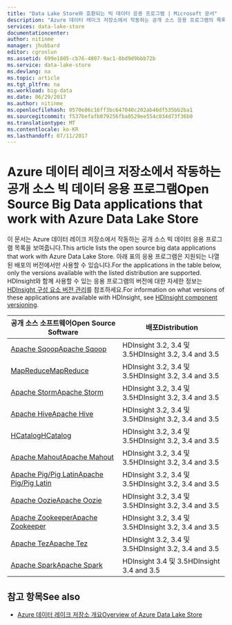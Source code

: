 ```yaml
---
title: "Data Lake Store와 호환되는 빅 데이터 응용 프로그램 | Microsoft 문서"
description: "Azure 데이터 레이크 저장소에서 작동하는 공개 소스 응용 프로그램의 목록"
services: data-lake-store
documentationcenter: 
author: nitinme
manager: jhubbard
editor: cgronlun
ms.assetid: 699e1805-cb76-4807-9ac1-8bd9d9bbb72b
ms.service: data-lake-store
ms.devlang: na
ms.topic: article
ms.tgt_pltfrm: na
ms.workload: big-data
ms.date: 06/29/2017
ms.author: nitinme
ms.openlocfilehash: 0570e86c16ff3bc647040c202ab46df535bb2ba1
ms.sourcegitcommit: f537befafb079256fba0529ee554c034d73f36b0
ms.translationtype: MT
ms.contentlocale: ko-KR
ms.lasthandoff: 07/11/2017
---
```

# <a name="open-source-big-data-applications-that-work-with-azure-data-lake-store"></a><span data-ttu-id="0f52e-103">Azure 데이터 레이크 저장소에서 작동하는 공개 소스 빅 데이터 응용 프로그램</span><span class="sxs-lookup"><span data-stu-id="0f52e-103">Open Source Big Data applications that work with Azure Data Lake Store</span></span>
<span data-ttu-id="0f52e-104">이 문서는 Azure 데이터 레이크 저장소에서 작동하는 공개 소스 빅 데이터 응용 프로그램 목록을 보여줍니다.</span><span class="sxs-lookup"><span data-stu-id="0f52e-104">This article lists the open source big data applications that work with Azure Data Lake Store.</span></span> <span data-ttu-id="0f52e-105">아래 표의 응용 프로그램은 지원되는 나열된 배포의 버전에서만 사용할 수 있습니다.</span><span class="sxs-lookup"><span data-stu-id="0f52e-105">For the applications in the table below, only the versions available with the listed distribution are supported.</span></span> <span data-ttu-id="0f52e-106">HDInsight와 함께 사용할 수 있는 응용 프로그램의 버전에 대한 자세한 정보는 [HDInsight 구성 요소 버전 관리](../hdinsight/hdinsight-component-versioning.md)를 참조하세요.</span><span class="sxs-lookup"><span data-stu-id="0f52e-106">For information on what versions of these applications are available with HDInsight, see [HDInsight component versioning](../hdinsight/hdinsight-component-versioning.md).</span></span>

| <span data-ttu-id="0f52e-107">공개 소스 소프트웨어</span><span class="sxs-lookup"><span data-stu-id="0f52e-107">Open Source Software</span></span> | <span data-ttu-id="0f52e-108">배포</span><span class="sxs-lookup"><span data-stu-id="0f52e-108">Distribution</span></span> |
| --- | --- |
| [<span data-ttu-id="0f52e-109">Apache Sqoop</span><span class="sxs-lookup"><span data-stu-id="0f52e-109">Apache Sqoop</span></span>](http://sqoop.apache.org/) |<span data-ttu-id="0f52e-110">HDInsight 3.2, 3.4 및 3.5</span><span class="sxs-lookup"><span data-stu-id="0f52e-110">HDInsight 3.2, 3.4 and 3.5</span></span> |
| [<span data-ttu-id="0f52e-111">MapReduce</span><span class="sxs-lookup"><span data-stu-id="0f52e-111">MapReduce</span></span>](http://hadoop.apache.org/docs/r1.0.4/mapred_tutorial.html) |<span data-ttu-id="0f52e-112">HDInsight 3.2, 3.4 및 3.5</span><span class="sxs-lookup"><span data-stu-id="0f52e-112">HDInsight 3.2, 3.4 and 3.5</span></span> |
| [<span data-ttu-id="0f52e-113">Apache Storm</span><span class="sxs-lookup"><span data-stu-id="0f52e-113">Apache Storm</span></span>](https://storm.apache.org/) |<span data-ttu-id="0f52e-114">HDInsight 3.2, 3.4 및 3.5</span><span class="sxs-lookup"><span data-stu-id="0f52e-114">HDInsight 3.2, 3.4 and 3.5</span></span> |
| [<span data-ttu-id="0f52e-115">Apache Hive</span><span class="sxs-lookup"><span data-stu-id="0f52e-115">Apache Hive</span></span>](http://hive.apache.org/) |<span data-ttu-id="0f52e-116">HDInsight 3.2, 3.4 및 3.5</span><span class="sxs-lookup"><span data-stu-id="0f52e-116">HDInsight 3.2, 3.4 and 3.5</span></span> |
| [<span data-ttu-id="0f52e-117">HCatalog</span><span class="sxs-lookup"><span data-stu-id="0f52e-117">HCatalog</span></span>](https://cwiki.apache.org/confluence/display/Hive/HCatalog) |<span data-ttu-id="0f52e-118">HDInsight 3.2, 3.4 및 3.5</span><span class="sxs-lookup"><span data-stu-id="0f52e-118">HDInsight 3.2, 3.4 and 3.5</span></span> |
| [<span data-ttu-id="0f52e-119">Apache Mahout</span><span class="sxs-lookup"><span data-stu-id="0f52e-119">Apache Mahout</span></span>](http://mahout.apache.org/) |<span data-ttu-id="0f52e-120">HDInsight 3.2, 3.4 및 3.5</span><span class="sxs-lookup"><span data-stu-id="0f52e-120">HDInsight 3.2, 3.4 and 3.5</span></span> |
| [<span data-ttu-id="0f52e-121">Apache Pig/Pig Latin</span><span class="sxs-lookup"><span data-stu-id="0f52e-121">Apache Pig/Pig Latin</span></span>](http://pig.apache.org/) |<span data-ttu-id="0f52e-122">HDInsight 3.2, 3.4 및 3.5</span><span class="sxs-lookup"><span data-stu-id="0f52e-122">HDInsight 3.2, 3.4 and 3.5</span></span> |
| [<span data-ttu-id="0f52e-123">Apache Oozie</span><span class="sxs-lookup"><span data-stu-id="0f52e-123">Apache Oozie</span></span>](http://oozie.apache.org/) |<span data-ttu-id="0f52e-124">HDInsight 3.2, 3.4 및 3.5</span><span class="sxs-lookup"><span data-stu-id="0f52e-124">HDInsight 3.2, 3.4 and 3.5</span></span> |
| [<span data-ttu-id="0f52e-125">Apache Zookeeper</span><span class="sxs-lookup"><span data-stu-id="0f52e-125">Apache Zookeeper</span></span>](http://zookeeper.apache.org/) |<span data-ttu-id="0f52e-126">HDInsight 3.2, 3.4 및 3.5</span><span class="sxs-lookup"><span data-stu-id="0f52e-126">HDInsight 3.2, 3.4 and 3.5</span></span> |
| [<span data-ttu-id="0f52e-127">Apache Tez</span><span class="sxs-lookup"><span data-stu-id="0f52e-127">Apache Tez</span></span>](http://tez.apache.org/) |<span data-ttu-id="0f52e-128">HDInsight 3.2, 3.4 및 3.5</span><span class="sxs-lookup"><span data-stu-id="0f52e-128">HDInsight 3.2, 3.4 and 3.5</span></span> |
| [<span data-ttu-id="0f52e-129">Apache Spark</span><span class="sxs-lookup"><span data-stu-id="0f52e-129">Apache Spark</span></span>](http://spark.apache.org/) |<span data-ttu-id="0f52e-130">HDInsight 3.4 및 3.5</span><span class="sxs-lookup"><span data-stu-id="0f52e-130">HDInsight 3.4 and 3.5</span></span> |


## <a name="see-also"></a><span data-ttu-id="0f52e-131">참고 항목</span><span class="sxs-lookup"><span data-stu-id="0f52e-131">See also</span></span>
* [<span data-ttu-id="0f52e-132">Azure 데이터 레이크 저장소 개요</span><span class="sxs-lookup"><span data-stu-id="0f52e-132">Overview of Azure Data Lake Store</span></span>](data-lake-store-overview.md)

